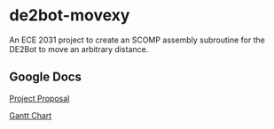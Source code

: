 # de2bot-movexy
An ECE 2031 project to create an SCOMP assembly subroutine for the DE2Bot to move an arbitrary distance.

## Google Docs
[Project Proposal](https://docs.google.com/document/d/1Uz3x_SbrqT6NTHtlme_9woKJnDAoOWNl6qDyBW0AZiA/edit?usp=sharing)

[Gantt Chart](https://docs.google.com/spreadsheets/d/17-9IRgzdECnC1lJgqcIJnf-y7fp00nwfjYNTc16SvyA/edit?usp=sharing)
